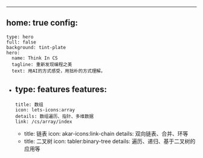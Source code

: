 ---
home: true
config: 
  -
    type: hero
    full: false
    background: tint-plate
    hero:
      name: Think In CS
      tagline: 重新发现编程之美
      text: 用AI的方式感受，用拙朴的方式理解。
  -
    type: features
    features:
      -
        title: 数组
        icon: lets-icons:array
        details: 数组遍历、指针、多维数据
        link: /cs/array/index
      -  
        title: 链表
        icon: akar-icons:link-chain
        details: 双向链表、合并、环等
      -  
        title: 二叉树
        icon: tabler:binary-tree
        details: 遍历、递归、基于二叉树的应用等
